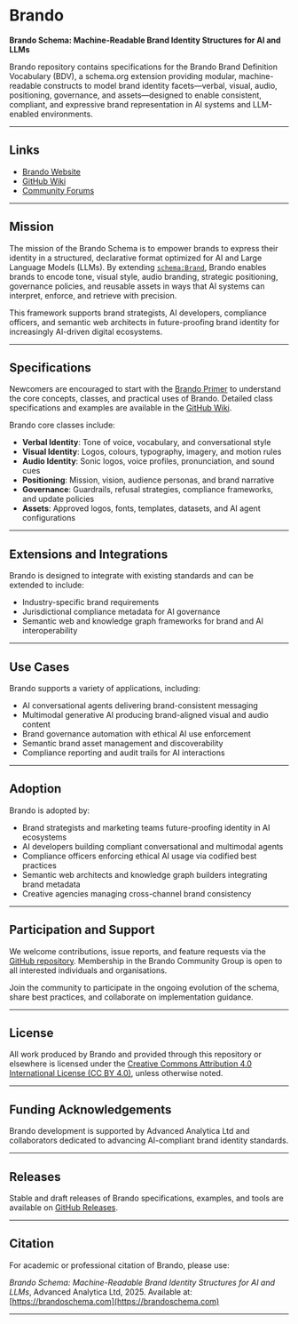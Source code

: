 # Brando

**Brando Schema: Machine-Readable Brand Identity Structures for AI and LLMs**

Brando repository contains specifications for the Brando Brand Definition Vocabulary (BDV), a schema.org extension providing modular, machine-readable constructs to model brand identity facets—verbal, visual, audio, positioning, governance, and assets—designed to enable consistent, compliant, and expressive brand representation in AI systems and LLM-enabled environments.

---

## Links

* [Brando Website](https://brandoschema.com)
* [GitHub Wiki](https://github.com/yourorg/brando/wiki)
* [Community Forums](https://community.brandoschema.com)

---

## Mission

The mission of the Brando Schema is to empower brands to express their identity in a structured, declarative format optimized for AI and Large Language Models (LLMs). By extending [`schema:Brand`](https://schema.org/Brand), Brando enables brands to encode tone, visual style, audio branding, strategic positioning, governance policies, and reusable assets in ways that AI systems can interpret, enforce, and retrieve with precision.

This framework supports brand strategists, AI developers, compliance officers, and semantic web architects in future-proofing brand identity for increasingly AI-driven digital ecosystems.

---

## Specifications

Newcomers are encouraged to start with the [Brando Primer](https://brandoschema.com/primer) to understand the core concepts, classes, and practical uses of Brando. Detailed class specifications and examples are available in the [GitHub Wiki](https://github.com/yourorg/brando/wiki).

Brando core classes include:

* **Verbal Identity**: Tone of voice, vocabulary, and conversational style
* **Visual Identity**: Logos, colours, typography, imagery, and motion rules
* **Audio Identity**: Sonic logos, voice profiles, pronunciation, and sound cues
* **Positioning**: Mission, vision, audience personas, and brand narrative
* **Governance**: Guardrails, refusal strategies, compliance frameworks, and update policies
* **Assets**: Approved logos, fonts, templates, datasets, and AI agent configurations

---

## Extensions and Integrations

Brando is designed to integrate with existing standards and can be extended to include:

* Industry-specific brand requirements
* Jurisdictional compliance metadata for AI governance
* Semantic web and knowledge graph frameworks for brand and AI interoperability

---

## Use Cases

Brando supports a variety of applications, including:

* AI conversational agents delivering brand-consistent messaging
* Multimodal generative AI producing brand-aligned visual and audio content
* Brand governance automation with ethical AI use enforcement
* Semantic brand asset management and discoverability
* Compliance reporting and audit trails for AI interactions

---

## Adoption

Brando is adopted by:

* Brand strategists and marketing teams future-proofing identity in AI ecosystems
* AI developers building compliant conversational and multimodal agents
* Compliance officers enforcing ethical AI usage via codified best practices
* Semantic web architects and knowledge graph builders integrating brand metadata
* Creative agencies managing cross-channel brand consistency

---

## Participation and Support

We welcome contributions, issue reports, and feature requests via the [GitHub repository](https://github.com/JonathanBowker/brandoschema.com). Membership in the Brando Community Group is open to all interested individuals and organisations.

Join the community to participate in the ongoing evolution of the schema, share best practices, and collaborate on implementation guidance.

---

## License

All work produced by Brando and provided through this repository or elsewhere is licensed under the [Creative Commons Attribution 4.0 International License (CC BY 4.0)](https://creativecommons.org/licenses/by/4.0/), unless otherwise noted.

---

## Funding Acknowledgements

Brando development is supported by Advanced Analytica Ltd and collaborators dedicated to advancing AI-compliant brand identity standards.

---

## Releases

Stable and draft releases of Brando specifications, examples, and tools are available on [GitHub Releases](https://github.com/JonathanBowker/brandoschema.com/releases).

---

## Citation

For academic or professional citation of Brando, please use:

*Brando Schema: Machine-Readable Brand Identity Structures for AI and LLMs*, Advanced Analytica Ltd, 2025. Available at: [https://brandoschema.com](https://brandoschema.com)

---
